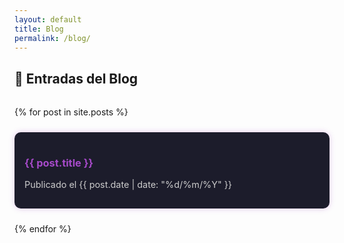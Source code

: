 ```yaml
---
layout: default
title: Blog
permalink: /blog/
---
```


## 📝 Entradas del Blog

<div class="post-list">
  {% for post in site.posts %}
    <div class="post-preview">
      <h3><a href="{{ post.url }}">{{ post.title }}</a></h3>
      <p class="meta">Publicado el {{ post.date | date: "%d/%m/%Y" }}</p>
    </div>
  {% endfor %}
</div>

<style>
.post-list {
  display: grid;
  gap: 1.5rem;
  margin-top: 2rem;
}
.post-preview {
  background: #1c1c2b;
  padding: 1rem;
  border-radius: 10px;
  box-shadow: 0 0 10px rgba(166, 74, 201, 0.3);
}
.post-preview a {
  color: #a64ac9;
  text-decoration: none;
}
.post-preview a:hover {
  color: #f72585;
}
.meta {
  font-size: 0.9rem;
  color: #ccc;
}
</style>